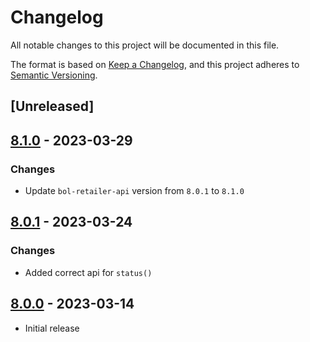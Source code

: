 # Changelog

All notable changes to this project will be documented in this file.

The format is based on [Keep a Changelog](https://keepachangelog.com/en/1.0.0/),
and this project adheres to [Semantic Versioning](https://semver.org/spec/v2.0.0.html).

## [Unreleased]

## [8.1.0] - 2023-03-29

### Changes
- Update `bol-retailer-api` version from `8.0.1` to `8.1.0`

## [8.0.1] - 2023-03-24

### Changes
- Added correct api for `status()`

## [8.0.0] - 2023-03-14

- Initial release

[8.0.0]: https://github.com/123lens/laravel-bol-retailer-api/releases/tag/v8.0.0
[8.0.1]: https://github.com/123lens/laravel-bol-retailer-api/compare/v8.0.0...v8.0.1
[8.1.0]: https://github.com/123lens/laravel-bol-retailer-api/compare/v8.0.1...v8.1.0
